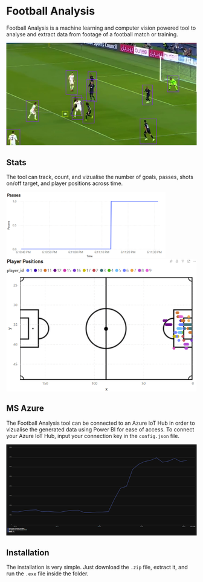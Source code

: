 # Football Analysis
Football Analysis is a machine learning and computer vision powered tool to analyse and extract data from footage of a football match or training.

![Analysed Image](readme_assets/pic3.png)

## Stats
The tool can track, count, and vizualise the number of goals, passes, shots on/off target, and player positions across time.

![Pass Stats](readme_assets/pic2.png)
![Position Stats](readme_assets/pic1.png)

## MS Azure
The Football Analysis tool can be connected to an Azure IoT Hub in order to vizualise the generated data using Power BI for ease of access.
To connect your Azure IoT Hub, input your connection key in the `config.json` file.

![Azure](readme_assets/pic4.png)

## Installation
The installation is very simple. Just download the `.zip` file, extract it, and run the `.exe` file inside the folder.
